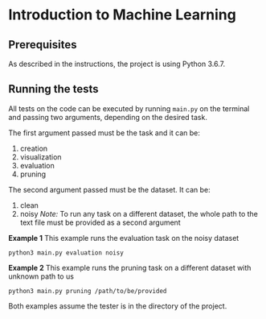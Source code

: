 # Introduction to Machine Learning

## Prerequisites

As described in the instructions, the project is using Python 3.6.7.


## Running the tests

All tests on the code can be executed by running `main.py` on the terminal and passing two arguments, depending on the desired task.

The first argument passed must be the task and it can be:
1. creation
2. visualization
3. evaluation
4. pruning

The second argument passed must be the dataset. It can be:
1. clean
2. noisy
*Note:* To run any task on a different dataset, the whole path to the text file must be provided as a second argument

**Example 1**
This example runs the evaluation task on the noisy dataset
```
python3 main.py evaluation noisy
```
**Example 2**
This example runs the pruning task on a different dataset with unknown path to us
```
python3 main.py pruning /path/to/be/provided
```

Both examples assume the tester is in the directory of the project.